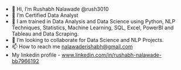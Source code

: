 - 👋 Hi, I’m Rushabh Nalawade @rush3010
- 👀 I’m Certified Data Analyst
- 🌱 I am trained in Data Analysis and Data Science using Python, NLP Techniques, Statistics, Machine Learning, SQL, Excel, PowerBI and Tableau and Data Scraping.
- 💞️ I’m looking to collaborate for Data Science and NLP Projects.
- 📫 How to reach me nalawaderishabh@gmail.com
- My linkedin profile - www.linkedin.com/in/rushabh-nalawade-bb7966192

<!---
rush3010/rush3010 is a ✨ special ✨ repository because its `README.md` (this file) appears on your GitHub profile.
You can click the Preview link to take a look at your changes.
--->
